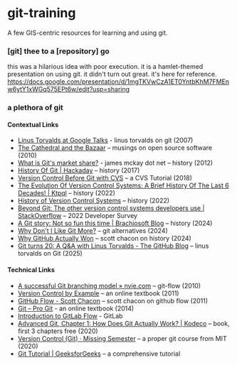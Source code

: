 # git-training
A few GIS-centric resources for learning and using git.

### [git] thee to a [repository] go
this was a hilarious idea with poor execution. it is a hamlet-themed presentation on using git. it didn't turn out great. it's here for reference.
https://docs.google.com/presentation/d/1mgTKVwCzA1ET0YntbKhM7FMEnw6ytY1xWGq575EPt6w/edit?usp=sharing

### a plethora of git

#### Contextual Links
- [Linus Torvalds at Google Talks](https://www.youtube.com/watch?app=desktop&v=4XpnKHJAok8) - linus torvalds on git (2007)
- [The Cathedral and the Bazaar](http://www.catb.org/~esr/writings/cathedral-bazaar/) – musings on open source software (2010)
- [What is Git's market share?](https://jamesmckay.net/2012/03/what-is-gits-market-share) - james mckay dot net – history (2012)
- [History Of Git | Hackaday](https://hackaday.com/2017/05/11/history-of-git/) – history (2017)
- [Version Control Before Git with CVS](https://twobithistory.org/2018/07/07/cvs.html) – a CVS Tutorial (2018)
- [The Evolution Of Version Control Systems: A Brief History Of The Last 6 Decades! | Ktpql](https://www.ktpql.com/evolution-of-version-control-systems/#version-control-software-in-the-50-s-and-60-s) – history (2022)
- [History of Version Control Systems](https://mattrickard.com/history-of-version-control-part-1) – history (2022)
- [Beyond Git: The other version control systems developers use | StackOverflow](https://stackoverflow.blog/2023/01/09/beyond-git-the-other-version-control-systems-developers-use/) – 2022 Developer Survey
- [A Git story: Not so fun this time | Brachiosoft Blog](https://blog.brachiosoft.com/en/posts/git/) – history (2024)
- [Why Don't I Like Git More?](https://matduggan.com/why-dont-i-like-git-more/) – git alternatives (2024)
- [Why GitHub Actually Won](https://matduggan.com/why-dont-i-like-git-more/) – scott chacon on history (2024)
- [Git turns 20: A Q&A with Linus Torvalds - The GitHub Blog](https://github.blog/open-source/git/git-turns-20-a-qa-with-linus-torvalds/) – linus torvalds on Git (2025)

#### Technical Links
- [A successful Git branching model » nvie.com](https://nvie.com/posts/a-successful-git-branching-model/) – git-flow (2010)
- [Version Control by Example](https://ericsink.com/vcbe/html/bk01-toc.html) – an online textbook (2011)
- [GitHub Flow - Scott Chacon](https://scottchacon.com/2011/08/31/github-flow) – scott chacon on github flow (2011)
- [Git – Pro Git](https://git-scm.com/book/en/v2) - an online textbook (2014)
- [Introduction to GitLab Flow](https://docs.gitlab.co.jp/ee/topics/gitlab_flow.html) - GitLab
- [Advanced Git, Chapter 1: How Does Git Actually Work? | Kodeco](https://www.kodeco.com/books/advanced-git/v1.0/chapters/1-how-does-git-actually-work) – book, first 3 chapters free (2020)
- [Version Control (Git) · Missing Semester](https://missing.csail.mit.edu/2020/version-control/) – a proper git course from MIT (2020)
- [Git Tutorial | GeeksforGeeks](https://www.geeksforgeeks.org/git-tutorial/) – a comprehensive tutorial
